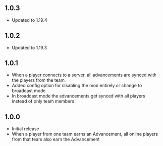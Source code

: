 ## 1.0.3

- Updated to 1.19.4

## 1.0.2

- Updated to 1.19.3

## 1.0.1

- When a player connects to a server, all advancements
  are synced with the players from the team.
- Added config option for disabling the mod entirely or change to broadcast mode
- In broadcast mode the advancements get synced with
  all players instead of only team members

## 1.0.0

- Initial release
- When a player from one team earns an Advancement,
  all online players from that team also earn the Advancement